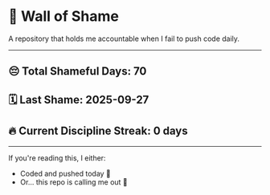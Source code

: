 # 🧱 Wall of Shame

A repository that holds me accountable when I fail to push code daily.

---

## 😔 Total Shameful Days: **70**
## 🗓️ Last Shame: **2025-09-27**
## 🔥 Current Discipline Streak: **0 days**

---

If you're reading this, I either:
- Coded and pushed today 💪
- Or... this repo is calling me out 😤

